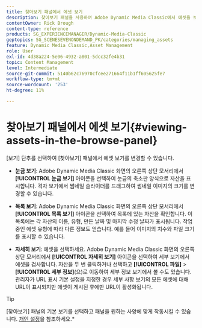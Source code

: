 ```yaml
---
title: 찾아보기 패널에서 에셋 보기
description: 찾아보기 패널을 사용하여 Adobe Dynamic Media Classic에서 에셋을 보는 방법에 대해 알아봅니다.
contentOwner: Rick Brough
content-type: reference
products: SG_EXPERIENCEMANAGER/Dynamic-Media-Classic
geptopics: SG_SCENESEVENONDEMAND_PK/categories/managing_assets
feature: Dynamic Media Classic,Asset Management
role: User
exl-id: 4d38a224-5e06-4932-a801-5dcc32fe4b31
topic: Content Management
level: Intermediate
source-git-commit: 5140b62c76970cfcee271664f11b1ff605625fe7
workflow-type: tm+mt
source-wordcount: '253'
ht-degree: 11%

---
```


# 찾아보기 패널에서 에셋 보기{#viewing-assets-in-the-browse-panel}

[보기] 단추를 선택하여 [찾아보기] 패널에서 에셋 보기를 변경할 수 있습니다.

* **눈금 보기**: Adobe Dynamic Media Classic 화면의 오른쪽 상단 모서리에서 **[!UICONTROL 눈금 보기]** 아이콘을 선택하여 눈금의 축소판 양식으로 자산을 표시합니다. 격자 보기에서 썸네일 슬라이더를 드래그하여 썸네일 이미지의 크기를 변경할 수 있습니다.

* **목록 보기**: Adobe Dynamic Media Classic 화면의 오른쪽 상단 모서리에서 **[!UICONTROL 목록 보기]** 아이콘을 선택하여 목록에 있는 자산을 확인합니다. 이 목록에는 각 자산의 이름, 유형, 만든 날짜 및 마지막 수정 날짜가 표시됩니다. 작업 중인 에셋 유형에 따라 다른 정보도 얻습니다. 예를 들어 이미지의 치수와 파일 크기를 표시할 수 있습니다.

* **자세히 보기**: 에셋을 선택하세요. Adobe Dynamic Media Classic 화면의 오른쪽 상단 모서리에서 **[!UICONTROL 자세히 보기]** 아이콘을 선택하여 세부 보기에서 에셋을 검사합니다. 자산을 두 번 클릭하거나 선택하고 **[!UICONTROL 파일]** > **[!UICONTROL 세부 정보]**(으)로 이동하여 세부 정보 보기에서 볼 수도 있습니다. 관리자가 URL 표시 기본 설정을 지정한 경우 세부 사항 보기의 모든 에셋에 대해 URL이 표시되지만 에셋이 게시된 후에만 URL이 활성화됩니다.

>[!TIP]
>
>[찾아보기] 패널의 기본 보기를 선택하고 패널을 원하는 사양에 맞게 작동시킬 수 있습니다. [개인 설정](personal-setup.md#personal_setup)을 참조하세요.*

